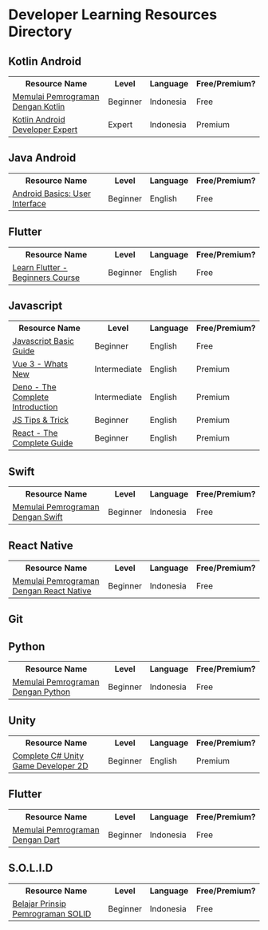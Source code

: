 # Developer Learning Resources Directory

## Kotlin Android
<table>
  <tr>
    <th>Resource Name</th>
     <th>Level</th>
     <th>Language</th>
     <th>Free/Premium?</th>
  </tr>
  <tr>
    <td><a target="_blank" href="https://www.dicoding.com/academies/80">Memulai Pemrograman Dengan Kotlin</a></td>
     <td>Beginner</td>
     <td>Indonesia</td>
     <td>Free</td>
  </tr>
  <tr>
    <td><a target="_blank" href="https://www.dicoding.com/academies/55">Kotlin Android Developer Expert</a></td>
     <td>Expert</td>
     <td>Indonesia</td>
     <td>Premium</td>
  </tr>
</table>

## Java Android
<table>
  <tr>
    <th>Resource Name</th>
     <th>Level</th>
     <th>Language</th>
     <th>Free/Premium?</th>
  </tr>
  <tr>
    <td><a target="_blank" href="https://www.udacity.com/course/android-basics-user-interface--ud834">Android Basics: User Interface</a></td>
     <td>Beginner</td>
     <td>English</td>
     <td>Free</td>
  </tr>
</table>


## Flutter
<table>
  <tr>
    <th>Resource Name</th>
     <th>Level</th>
     <th>Language</th>
     <th>Free/Premium?</th>
  </tr>
  <tr>
    <td><a target="_blank" href="https://www.udemy.com/course/learn-flutter-beginners-course/">Learn Flutter - Beginners Course </a></td>
     <td>Beginner</td>
     <td>English</td>
     <td>Free</td>
  </tr>
</table>

## Javascript
<table>
  <tr>
    <th>Resource Name</th>
     <th>Level</th>
     <th>Language</th>
     <th>Free/Premium?</th>
  </tr>
  <tr>
    <td><a target="_blank" href="https://developer.mozilla.org/en-US/docs/Learn/Getting_started_with_the_web/JavaScript_basics">Javascript Basic Guide<a></td>
     <td>Beginner</td>
     <td>English</td>
     <td>Free</td>
  </tr>
  <tr>
    <td><a target="_blank" href="https://academind.com/learn/vue-js/vue3-whats-new/">Vue 3 - Whats New<a></td>
     <td>Intermediate</td>
     <td>English</td>
     <td>Premium</td>
  </tr>
  <tr>
    <td><a target="_blank" href="https://pro.academind.com/p/deno-the-complete-introduction">Deno - The Complete Introduction<a></td>
     <td>Intermediate</td>
     <td>English</td>
     <td>Premium</td>
  </tr>
    <tr>
    <td><a target="_blank" href="https://acad.link/js-tricky">JS Tips & Trick<a></td>
     <td>Beginner</td>
     <td>English</td>
     <td>Premium</td>
  </tr>
  <tr>
    <td><a target="_blank" href="https://acad.link/reactjs">React - The Complete Guide<a></td>
     <td>Beginner</td>
     <td>English</td>
     <td>Premium</td>
  </tr>
  
</table>

## Swift
<table>
  <tr>
    <th>Resource Name</th>
     <th>Level</th>
     <th>Language</th>
     <th>Free/Premium?</th>
  </tr>
  <tr>
    <td><a target="_blank" href="https://www.dicoding.com/academies/145">Memulai Pemrograman Dengan Swift</a></td>
     <td>Beginner</td>
     <td>Indonesia</td>
     <td>Free</td>
  </tr>
</table>

## React Native
<table>
  <tr>
    <th>Resource Name</th>
     <th>Level</th>
     <th>Language</th>
     <th>Free/Premium?</th>
  </tr>
  <tr>
    <td><a target="_blank" href="https://www.dicoding.com/academies/171">Memulai Pemrograman Dengan React Native</a></td>
     <td>Beginner</td>
     <td>Indonesia</td>
     <td>Free</td>
  </tr>
</table>


## Git

## Python
<table>
  <tr>
    <th>Resource Name</th>
     <th>Level</th>
     <th>Language</th>
     <th>Free/Premium?</th>
  </tr>
  <tr>
    <td><a target="_blank" href="https://www.dicoding.com/academies/86">Memulai Pemrograman Dengan Python</a></td>
     <td>Beginner</td>
     <td>Indonesia</td>
     <td>Free</td>
  </tr>
</table>

## Unity
<table>
  <tr>
    <th>Resource Name</th>
     <th>Level</th>
     <th>Language</th>
     <th>Free/Premium?</th>
  </tr>
  <tr>
    <td><a target="_blank" href="https://www.udemy.com/course/unitycourse/">Complete C# Unity Game Developer 2D </a></td>
     <td>Beginner</td>
     <td>English</td>
     <td>Premium</td>
  </tr>
</table>

## Flutter
<table>
  <tr>
    <th>Resource Name</th>
     <th>Level</th>
     <th>Language</th>
     <th>Free/Premium?</th>
  </tr>
    <td><a target="_blank" href="https://www.dicoding.com/academies/191">Memulai Pemrograman Dengan Dart</a></td>
     <td>Beginner</td>
     <td>Indonesia</td>
     <td>Free</td>
  </tr>
</table>

## S.O.L.I.D
<table>
  <tr>
    <th>Resource Name</th>
     <th>Level</th>
     <th>Language</th>
     <th>Free/Premium?</th>
  </tr>
  <tr>
    <td><a target="_blank" href="https://www.dicoding.com/academies/169">Belajar Prinsip Pemrograman SOLID</a></td>
     <td>Beginner</td>
     <td>Indonesia</td>
     <td>Free</td>
  </tr>
</table>

